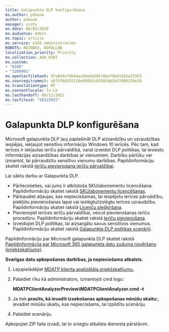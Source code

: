 ```yaml
---
title: Galapunkta DLP konfigurēšana
ms.author: pebaum
author: pebaum
manager: scotv
ms.date: 08/03/2020
ms.audience: Admin
ms.topic: article
ms.service: o365-administration
ROBOTS: NOINDEX, NOFOLLOW
localization_priority: Priority
ms.collection: Adm_O365
ms.custom:
- "6108"
- "3200001"
ms.openlocfilehash: 97a8d4e7db9aac65e6a505c0bef8b41d2ea23353
ms.sourcegitcommit: ab75f66355116e995b3cb5505465b31989339e28
ms.translationtype: MT
ms.contentlocale: lv-LV
ms.lasthandoff: 08/13/2021
ms.locfileid: "58323925"
---
```

# <a name="configure-endpoint-dlp"></a>Galapunkta DLP konfigurēšana

Microsoft galapunkta DLP ļauj paplašināt DLP aizsardzību un uzraudzības iespējas, iekļaujot sensitīvu informāciju Windows 10 ierīcēs. Pēc tam, kad ierīces ir iekļautas ierīču pārvaldībā, varat izveidot DLP politikas, lai ieviestu informācijas aizsardzības darbības ar vienumiem. Darbību pārlūku var izmantot, lai pārraudzītu sensitīvu vienumu darbības. Papildinformāciju skatiet rakstā [Ierīču pievienošana ierīču pārvaldībai](https://docs.microsoft.com/microsoft-365/compliance/endpoint-dlp-getting-started#onboarding-devices-into-device-management).  

Lai sāktu darbu ar Galapunkta DLP.

- Pārliecinieties, vai jums ir atbilstoša SKU/abonementu licencēšana. Papildinformāciju skatiet rakstā [SKU/abonementu licencēšanas](https://docs.microsoft.com/microsoft-365/compliance/endpoint-dlp-getting-started#skusubscriptions-licensing).
- Pārbaudiet atļaujas, kas nepieciešamas, lai iespējotu ierīces pārvaldību, piekļūtu pievienošanas lapai vai ieslēgtu/izslēgtu ierīces uzraudzību. Papildinformāciju skatiet rakstā [Licenču piešķiršana](https://docs.microsoft.com/microsoft-365/compliance/endpoint-dlp-getting-started#permissions).
- Pievienojiet ierīces ierīču pārvaldībai, veicot pievienošanas ierīču procedūru. Papildinformāciju skatiet rakstā [Ierīču pievienošana](https://docs.microsoft.com/microsoft-365/compliance/endpoint-dlp-getting-started#onboarding-devices). 
- Izveidojiet DLP politikas, lai aizsargātu savus sensitīvos vienumus. Papildinformāciju skatiet rakstā [Galapunkta DLP politikas scenāriji](https://docs.microsoft.com/microsoft-365/compliance/endpoint-dlp-using?view=o365-worldwide#endpoint-dlp-policy-scenarios).

Papildinformāciju par Microsoft galapunkta DLP skatiet rakstā [Papildinformācija par Microsoft 365 galapunkta datu zuduma novēršanu (priekšskatījums)](https://docs.microsoft.com/microsoft-365/compliance/endpoint-dlp-learn-about).

**Svarīgas datu apkopošanas darbības, ja nepieciešams atbalsts.**

1. Lejupielādējiet [MDATP klienta analizētāja priekšskatījumu.](https://aka.ms/betamdatpanalyzer)
1. Palaidiet rīku kā administrators, izmantojot cmd logu:

    **MDATPClientAnalyzerPreview\MDATPClientAnalyzer.cmd –t**

1. Ja tiek **prasīts, kā ievadīt izsekošanas apkopošanas minūšu skaitu:**, ievadiet minūšu skaitu, kas nepieciešams, lai izpildītu scenāriju.
1. Palaidiet scenāriju.

Apkopojiet ZIP faila izvadi, lai to sniegtu atbalsta dienesta pārstāvim.
